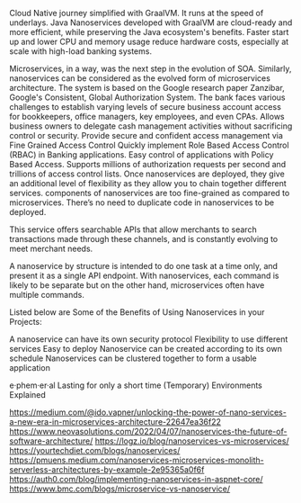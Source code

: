 Cloud Native journey simplified with GraalVM. It runs at the speed of underlays. Java Nanoservices developed with GraalVM are cloud-ready and more efficient, while preserving the Java ecosystem's benefits. Faster start up and lower CPU and memory usage reduce hardware costs, especially at scale with high-load banking systems.



Microservices, in a way, was the next step in the evolution of SOA. Similarly, nanoservices can be considered as the evolved form of microservices architecture.
The system is based on the Google research paper Zanzibar, Google's Consistent, Global Authorization System. The bank faces various challenges to establish varying levels of secure business account access for bookkeepers, office managers, key employees, and even CPAs. Allows business owners to delegate cash management activities without sacrificing control or security.
  Provide secure and confident access management via Fine Grained Access Control
Quickly implement Role Based Access Control (RBAC) in Banking applications.
  Easy control of applications with Policy Based Access.
Supports millions of authorization requests per second and trillions of access control lists. 
Once nanoservices are deployed, they give an additional level of flexibility as they allow you to chain together different services.
components of nanoservices are too fine-grained as compared to microservices. There’s no need to duplicate code in nanoservices to be deployed.

This service offers searchable APIs that allow merchants to search transactions made through these channels, and is constantly evolving to meet merchant needs.

A nanoservice by structure is intended to do one task at a time only, and present it as a single API endpoint. With nanoservices, each command is likely to be separate but on the other hand, microservices often have multiple commands.

Listed below are Some of the Benefits of Using Nanoservices in your Projects:

A nanoservice can have its own security protocol
Flexibility to use different services
Easy to deploy
Nanoservice can be created according to its own schedule
Nanoservices can be clustered together to form a usable application


e·phem·er·al
Lasting for only a short time
 (Temporary) Environments Explained


 https://medium.com/@ido.vapner/unlocking-the-power-of-nano-services-a-new-era-in-microservices-architecture-22647ea36f22
 https://www.neovasolutions.com/2022/04/07/nanoservices-the-future-of-software-architecture/
 https://logz.io/blog/nanoservices-vs-microservices/
 https://yourtechdiet.com/blogs/nanoservices/
 https://pmuens.medium.com/nanoservices-microservices-monolith-serverless-architectures-by-example-2e95365a0f6f
 https://auth0.com/blog/implementing-nanoservices-in-aspnet-core/
 https://www.bmc.com/blogs/microservice-vs-nanoservice/
